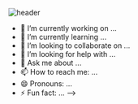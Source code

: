 ![header](https://capsule-render.vercel.app/api?type=waving&color=0:FFF42B,100:37F33D&height=300&section=header&text=Hello!&fontColor=CCFFB9&fontAlign=70&fontSize=80)


- 🔭 I’m currently working on ...
- 🌱 I’m currently learning ...
- 👯 I’m looking to collaborate on ...
- 🤔 I’m looking for help with ...
- 💬 Ask me about ...
- 📫 How to reach me: ...
- 😄 Pronouns: ...
- ⚡ Fun fact: ...
-->
